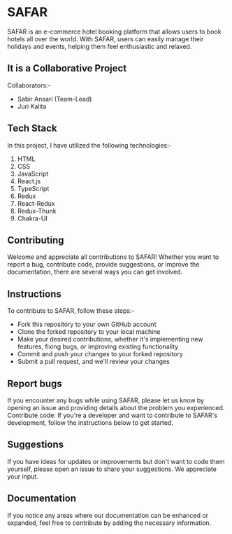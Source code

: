 # SAFAR

SAFAR is an e-commerce hotel booking platform that allows users to book hotels all over the world. With SAFAR, users can easily manage their holidays and events, helping them feel enthusiastic and relaxed.

## It is a Collaborative Project
Collaborators:-
- Sabir Ansari (Team-Lead)
- Juri Kalita

## Tech Stack
In this project, I have utilized the following technologies:-

1. HTML
2. CSS
3. JavaScript
4. React.js
5. TypeScript
6. Redux
7. React-Redux
8. Redux-Thunk
9. Chakra-UI

## Contributing
Welcome and appreciate all contributions to SAFAR! Whether you want to report a bug, contribute code, provide suggestions, or improve the documentation, there are several ways you can get involved.

## Instructions
To contribute to SAFAR, follow these steps:-

- Fork this repository to your own GitHub account
- Clone the forked repository to your local machine
- Make your desired contributions, whether it's implementing new features, fixing bugs, or improving existing functionality
- Commit and push your changes to your forked repository
- Submit a pull request, and we'll review your changes


## Report bugs
If you encounter any bugs while using SAFAR, please let us know by opening an issue and providing details about the problem you experienced.
Contribute code: If you're a developer and want to contribute to SAFAR's development, follow the instructions below to get started.

## Suggestions
If you have ideas for updates or improvements but don't want to code them yourself, please open an issue to share your suggestions. We appreciate your input.

## Documentation
If you notice any areas where our documentation can be enhanced or expanded, feel free to contribute by adding the necessary information.
